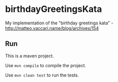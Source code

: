 # birthdayGreetingsKata
My implementation of the "birthday greetings kata" - http://matteo.vaccari.name/blog/archives/154

## Run

This is a maven project.

Use `mvn compile` to compile the project.

Use `mvn clean test` to run the tests.
